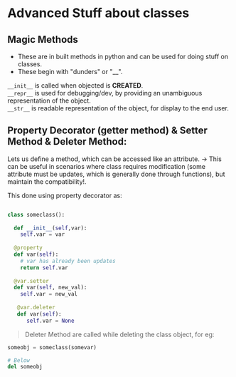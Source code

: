 # Advanced Stuff about classes  

## Magic Methods   

* These are in built methods in python and can be used for doing stuff on classes.   
* These begin with "dunders" or "__".
  
```__init__``` is called when objected is **CREATED**.   
```__repr__``` is used for debugging/dev, by providing an unambiguous representation of the object.   
```__str__``` is readable representation of the object, for display to the end user.

## Property Decorator (getter method) & Setter Method & Deleter Method:   

Lets us define a method, which can be accessed like an attribute. -> This can be useful in scenarios where class requires modification 
(some attribute must be updates, which is generally done through functions), but maintain the compatibility!.    

This done using property decorator as:   
```python

class someclass():
  
  def __init__(self,var):
    self.var = var
    
  @property
  def var(self):
    # var has already been updates
    return self.var
    
  @var.setter
  def var(self, new_val):
    self.var = new_val
    
   @var.deleter
   def var(self):
      self.var = None
```
   
> Deleter Method are called while deleting the class object, for eg:
```python
someobj = someclass(somevar)

# Below
del someobj
```
